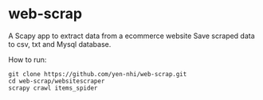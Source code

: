 # web-scrap

A Scapy app to extract data from a ecommerce website
Save scraped data to csv, txt and Mysql database.

How to run:

```
git clone https://github.com/yen-nhi/web-scrap.git
cd web-scrap/websitescraper
scrapy crawl items_spider
```
